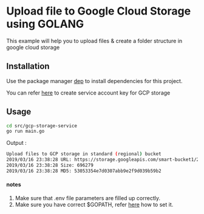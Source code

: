 # Upload file to Google Cloud Storage using  GOLANG

This example will help you to upload files & create a folder structure in google cloud storage

## Installation

Use the package manager [dep](https://golang.github.io/dep/) to install dependencies for this project.

You can refer [here](https://cloud.google.com/storage/docs/reference/libraries#client-libraries-usage-go) to create service account key for GCP storage

## Usage

```bash
cd src/gcp-storage-service
go run main.go
```

Output   :
```bash
Upload files to GCP storage in standard (regional) bucket
2019/03/16 23:38:28 URL: https://storage.googleapis.com/smart-bucket1/2019March16/testlogo.png
2019/03/16 23:38:28 Size: 696279
2019/03/16 23:38:28 MD5: 53053354e7d0307abb9e2f9d039b59b2
```

#### notes
1) Make sure that .env file parameters are filled up correctly.
2) Make sure you have correct $GOPATH, refer [here](https://github.com/golang/go/wiki/SettingGOPATH) how to set it.